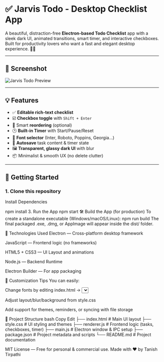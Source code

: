 # ✅ Jarvis Todo - Desktop Checklist App

A beautiful, distraction-free **Electron-based Todo Checklist** app with a sleek dark UI, animated transitions, smart timer, and interactive checkboxes.  
Built for productivity lovers who want a fast and elegant desktop experience. 🧠✨

---

## 📸 Screenshot

![Jarvis Todo Preview](./screenshot.png)

---

## 💡 Features

- ✅ **Editable rich-text checklist**
- ☑️ **Checkbox toggle** with `Shift + Enter`
- 🎯 Smart **reordering** (optional)
- 🕒 **Built-in Timer** with Start/Pause/Reset
- 🎨 **Font selector** (Inter, Roboto, Poppins, Georgia...)
- 💾 **Autosave** task content & timer state
- 🖼️ **Transparent, glassy dark UI** with blur
- 📦 Minimalist & smooth UX (no delete clutter)

---

## 🚀 Getting Started

### 1. Clone this repository
 Install Dependencies

npm install
3. Run the App
npm start
🛠️ Build the App (for production)
To create a standalone executable (Windows/macOS/Linux):
npm run build
The final packaged .exe, .dmg, or AppImage will appear inside the dist/ folder.

🧩 Technologies Used
Electron — Cross-platform desktop framework

 JavaScript — Frontend logic (no frameworks)

HTML5 + CSS3 — UI Layout and animations

Node.js — Backend Runtime

Electron Builder — For app packaging

🎨 Customization Tips
You can easily:

Change fonts by editing index.html → <select id="font-selector">

Adjust layout/blur/background from style.css

Add support for themes, reminders, or syncing with file storage

📁 Project Structure
bash
Copy
Edit
├── index.html          # Main UI layout
├── style.css           # UI styling and themes
├── renderer.js         # Frontend logic (tasks, checkboxes, timer)
├── main.js             # Electron window & IPC setup
├── package.json        # Project metadata and scripts
└── README.md           # Project documentation



MIT License — Free for personal & commercial use.
Made with ❤️ by Tanish Tirpathi
